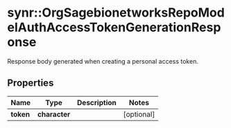 # synr::OrgSagebionetworksRepoModelAuthAccessTokenGenerationResponse

Response body generated when creating a personal access token.

## Properties
Name | Type | Description | Notes
------------ | ------------- | ------------- | -------------
**token** | **character** |  | [optional] 



